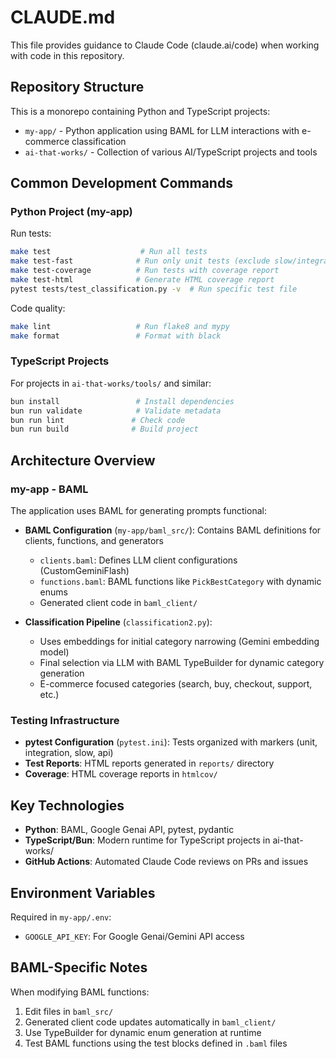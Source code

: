 # CLAUDE.md

This file provides guidance to Claude Code (claude.ai/code) when working with code in this repository.

## Repository Structure

This is a monorepo containing Python and TypeScript projects:
- `my-app/` - Python application using BAML for LLM interactions with e-commerce classification
- `ai-that-works/` - Collection of various AI/TypeScript projects and tools

## Common Development Commands

### Python Project (my-app)

Run tests:
```bash
make test                    # Run all tests
make test-fast              # Run only unit tests (exclude slow/integration)
make test-coverage          # Run tests with coverage report
make test-html              # Generate HTML coverage report
pytest tests/test_classification.py -v  # Run specific test file
```

Code quality:
```bash
make lint                   # Run flake8 and mypy
make format                 # Format with black
```

### TypeScript Projects

For projects in `ai-that-works/tools/` and similar:
```bash
bun install                 # Install dependencies
bun run validate            # Validate metadata
bun run lint               # Check code
bun run build              # Build project
```

## Architecture Overview

### my-app - BAML

The application uses BAML for generating prompts functional:

- **BAML Configuration** (`my-app/baml_src/`): Contains BAML definitions for clients, functions, and generators
  - `clients.baml`: Defines LLM client configurations (CustomGeminiFlash)
  - `functions.baml`: BAML functions like `PickBestCategory` with dynamic enums
  - Generated client code in `baml_client/`

- **Classification Pipeline** (`classification2.py`):
  - Uses embeddings for initial category narrowing (Gemini embedding model)
  - Final selection via LLM with BAML TypeBuilder for dynamic category generation
  - E-commerce focused categories (search, buy, checkout, support, etc.)

### Testing Infrastructure

- **pytest Configuration** (`pytest.ini`): Tests organized with markers (unit, integration, slow, api)
- **Test Reports**: HTML reports generated in `reports/` directory
- **Coverage**: HTML coverage reports in `htmlcov/`

## Key Technologies

- **Python**: BAML, Google Genai API, pytest, pydantic
- **TypeScript/Bun**: Modern runtime for TypeScript projects in ai-that-works/
- **GitHub Actions**: Automated Claude Code reviews on PRs and issues

## Environment Variables

Required in `my-app/.env`:
- `GOOGLE_API_KEY`: For Google Genai/Gemini API access

## BAML-Specific Notes

When modifying BAML functions:
1. Edit files in `baml_src/`
2. Generated client code updates automatically in `baml_client/`
3. Use TypeBuilder for dynamic enum generation at runtime
4. Test BAML functions using the test blocks defined in `.baml` files